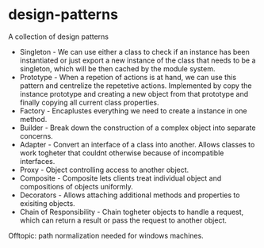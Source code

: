 # design-patterns

A collection of design patterns

- Singleton - We can use either a class to check if an instance has been instantiated or just export a new instance of the class that needs to be a singleton, which will be then cached by the module system.
- Prototype - When a repetion of actions is at hand, we can use this pattern and centrelize the repetetive actions. Implemented by copy the instance prototype and creating a new object from that prototype and finally copying all current class properties.
- Factory - Encaplustes everything we need to create a instance in one method.
- Builder - Break down the construction of a complex object into separate concerns.
- Adapter - Convert an interface of a class into another. Allows classes to work togheter that couldnt otherwise because of incompatible interfaces.
- Proxy - Object controlling access to another object.
- Composite - Composite lets clients treat individual object and compositions of objects uniformly.
- Decorators - Allows attaching additional methods and properties to exisiting objects.
- Chain of Responsibility - Chain togheter objects to handle a request, which can return a result or pass the request to another object.

Offtopic: path normalization needed for windows machines.
